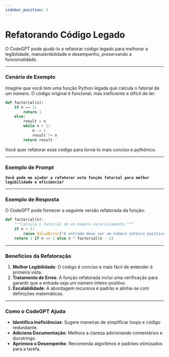 ```yaml
---
sidebar_position: 5
---
```

# Refatorando Código Legado

O CodeGPT pode ajudá-lo a refatorar código legado para melhorar a legibilidade, manutenibilidade e desempenho, preservando a funcionalidade.

---

### **Cenário de Exemplo**

Imagine que você tem uma função Python legada que calcula o fatorial de um número. O código original é funcional, mas ineficiente e difícil de ler:

```python
def factorial(n):
    if n == 1:
        return 1
    else:
        result = n
        while n > 1:
            n -= 1
            result *= n
        return result
```

Você quer refatorar esse código para torná-lo mais conciso e pythônico.

---

### **Exemplo de Prompt**

**`Você pode me ajudar a refatorar esta função fatorial para melhor legibilidade e eficiência?`**

---

### **Exemplo de Resposta**

O CodeGPT pode fornecer a seguinte versão refatorada da função:

```python
def factorial(n):
    """Calcula o fatorial de um número recursivamente."""
    if n < 1:
        raise ValueError("A entrada deve ser um número inteiro positivo.")
    return 1 if n == 1 else n * factorial(n - 1)
```

---

### **Benefícios da Refatoração**

1. **Melhor Legibilidade**: O código é conciso e mais fácil de entender à primeira vista.  
2. **Tratamento de Erros**: A função refatorada inclui uma verificação para garantir que a entrada seja um número inteiro positivo.  
3. **Escalabilidade**: A abordagem recursiva é padrão e alinha-se com definições matemáticas.  

---

### **Como o CodeGPT Ajuda**

- **Identifica Ineficiências**: Sugere maneiras de simplificar loops e código redundante.  
- **Adiciona Documentação**: Melhora a clareza adicionando comentários e docstrings.  
- **Aprimora o Desempenho**: Recomenda algoritmos e padrões otimizados para a tarefa.  